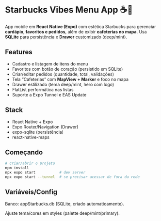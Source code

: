 # Starbucks Vibes Menu App ☕️💚

App mobile em **React Native (Expo)** com estética Starbucks para gerenciar **cardápio, favoritos e pedidos**, além de exibir **cafeterias no mapa**. Usa **SQLite** para persistência e **Drawer** customizado (deep/mint).

##  Features
- Cadastro e listagem de itens do menu
- Favoritos com botão de coração (persistido em SQLite)
- Criar/editar pedidos (quantidade, total, validações)
- Tela “Cafeterias” com **MapView + Marker** e foco no mapa
- Drawer estilizado (tema deep/mint, hero com logo)
- FlatList performática nas listas
- Suporte a Expo Tunnel e EAS Update

##  Stack
- React Native + Expo
- Expo Router/Navigation (Drawer)
- expo-sqlite (persistência)
- react-native-maps

##  Começando
```bash
# criar/abrir o projeto
npm install
npx expo start           # dev server
npx expo start --tunnel  # se precisar acessar de fora da rede
```

##  Variáveis/Config
Banco: appStarbucks.db (SQLite, criado automaticamente).

Ajuste tema/cores em styles (palette deep/mint/primary).



